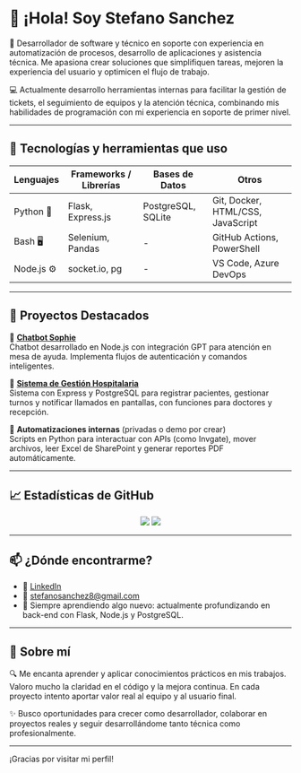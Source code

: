 


<!--
**stsanchez/stsanchez** is a ✨ _special_ ✨ repository because its `README.md` (this file) appears on your GitHub profile.

Here are some ideas to get you started:

- 🔭 I’m currently working on ...
- 🌱 I’m currently learning ...
- 👯 I’m looking to collaborate on ...
- 🤔 I’m looking for help with ...
- 💬 Ask me about ...
- 📫 How to reach me: ...
- 😄 Pronouns: ...
- ⚡ Fun fact: ...
-->
# 👋 ¡Hola! Soy Stefano Sanchez

🎯 Desarrollador de software y técnico en soporte con experiencia en automatización de procesos, desarrollo de aplicaciones y asistencia técnica. Me apasiona crear soluciones que simplifiquen tareas, mejoren la experiencia del usuario y optimicen el flujo de trabajo.

💻 Actualmente desarrollo herramientas internas para facilitar la gestión de tickets, el seguimiento de equipos y la atención técnica, combinando mis habilidades de programación con mi experiencia en soporte de primer nivel.

---

## 🚀 Tecnologías y herramientas que uso

| Lenguajes | Frameworks / Librerías | Bases de Datos | Otros |
|----------|------------------------|----------------|-------|
| Python 🐍 | Flask, Express.js | PostgreSQL, SQLite | Git, Docker, HTML/CSS, JavaScript |
| Bash 🖥 | Selenium, Pandas | - | GitHub Actions, PowerShell |
| Node.js ⚙️ | socket.io, pg | - | VS Code, Azure DevOps |

---

## 📌 Proyectos Destacados

🔹 [**Chatbot Sophie**](https://github.com/stsanchez/chatbot_sophie)  
Chatbot desarrollado en Node.js con integración GPT para atención en mesa de ayuda. Implementa flujos de autenticación y comandos inteligentes.

🔹 [**Sistema de Gestión Hospitalaria**](https://github.com/stsanchez/hospital-system)  
Sistema con Express y PostgreSQL para registrar pacientes, gestionar turnos y notificar llamados en pantallas, con funciones para doctores y recepción.

🔹 **Automatizaciones internas** (privadas o demo por crear)  
Scripts en Python para interactuar con APIs (como Invgate), mover archivos, leer Excel de SharePoint y generar reportes PDF automáticamente.

---

## 📈 Estadísticas de GitHub

<p align="center">
  <img src="https://github-readme-stats.vercel.app/api?username=stsanchez&show_icons=true&theme=radical" />
  <img src="https://github-readme-stats.vercel.app/api/top-langs/?username=stsanchez&layout=compact&theme=radical" />
</p>

---

## 📫 ¿Dónde encontrarme?

- 💼 [LinkedIn](https://www.linkedin.com/in/stefanosanchez8/)
- 📧 stefanosanchez8@gmail.com
- 🧠 Siempre aprendiendo algo nuevo: actualmente profundizando en back-end con Flask, Node.js y PostgreSQL.

---

## 🧠 Sobre mí

🔍 Me encanta aprender y aplicar conocimientos prácticos en mis trabajos. Valoro mucho la claridad en el código y la mejora continua. En cada proyecto intento aportar valor real al equipo y al usuario final.

✨ Busco oportunidades para crecer como desarrollador, colaborar en proyectos reales y seguir desarrollándome tanto técnica como profesionalmente.

---

¡Gracias por visitar mi perfil!
